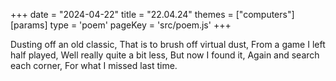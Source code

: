 +++
date = "2024-04-22"
title = "22.04.24"
themes = ["computers"]
[params]
  type = 'poem'
  pageKey = 'src/poem.js'
+++

Dusting off an old classic,
That is to brush off virtual dust,
From a game I left half played,
Well really quite a bit less,
But now I found it,
Again and search each corner,
For what I missed last time.
